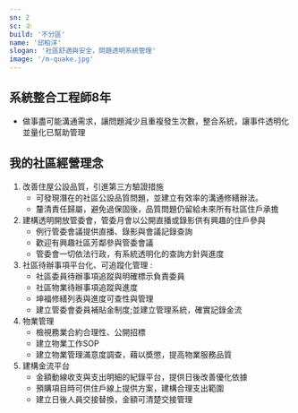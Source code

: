 ```yaml
---
sn: 2
sc: ②
build: '不分區'
name: '邱柏洋'
slogan: '社區舒適與安全，問題透明系統管理'
image: '/m-quake.jpg'
---
```

## 系統整合工程師8年
- 做事盡可能溝通需求，讓問題減少且重複發生次數，整合系統，讓事件透明化並量化已幫助管理

## 我的社區經營理念
1. 改善住屋公設品質，引進第三方驗證措施
   - 可發現潛在的社區公設品質問題，並建立有效率的溝通修繕辦法。
   - 釐清責任歸屬，避免過保固後，品質問題仍留給未來所有社區住戶承擔
2. 建構透明開放管委會，管委月會以公開直播或錄影供有興趣的住戶參與   
   - 例行管委會議提供直播、錄影與會議記錄查詢
   - 歡迎有興趣社區芳鄰參與管委會議
   - 管委會一切依法行政，有系統透明化的查詢方針與進度
3. 社區待辦事項平台化、可追蹤化管理 :
   - 社區委員待辦事項追蹤與明確標示負責委員
   - 社區物業待辦事項追蹤與進度
   - 坤福修繕列表與進度可查性與管理
   - 建立管委會委員補貼金制度;並建立管理系統，確實記錄金流
4. 物業管理
   - 檢視務業合約合理性、公開招標
   - 建立物業工作SOP
   - 建立物業管理滿意度調查，藉以奬懲，提高物業服務品質
5. 建構金流平台
   - 金額動線收支與支出明細的紀錄平台，提供日後改善優化依據
   - 預購項目時可供住戶線上提供方案，建構合理支出範圍
   - 建立日後人員交接替換，金額可清楚交接管理